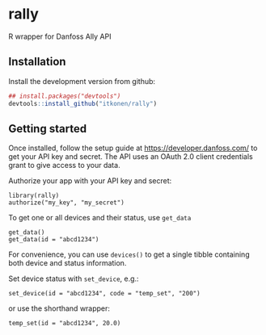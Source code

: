 
# rally

R wrapper for Danfoss Ally API

## Installation

Install the development version from github:

``` r
## install.packages("devtools")
devtools::install_github("itkonen/rally")
```

## Getting started

Once installed, follow the setup guide at
<https://developer.danfoss.com/> to get your API key and secret. The API
uses an OAuth 2.0 client credentials grant to give access to your data.

Authorize your app with your API key and secret:

    library(rally)
    authorize("my_key", "my_secret")

To get one or all devices and their status, use `get_data`

    get_data()
    get_data(id = "abcd1234")

For convenience, you can use `devices()` to get a single tibble
containing both device and status information.

Set device status with `set_device`, e.g.:

    set_device(id = "abcd1234", code = "temp_set", "200")

or use the shorthand wrapper:

    temp_set(id = "abcd1234", 20.0)
